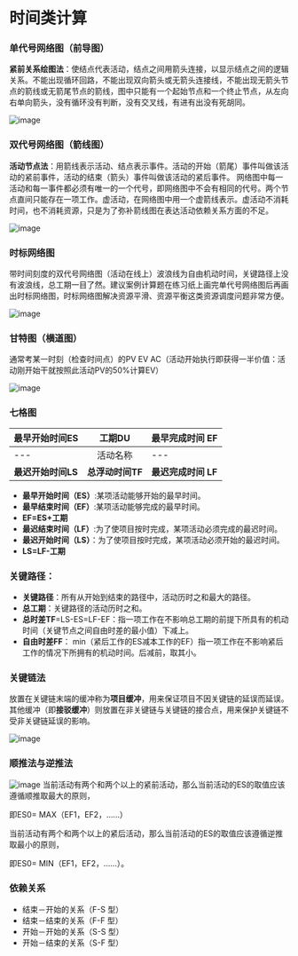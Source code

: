 # 时间类计算
### 单代号网络图（前导图）
**紧前关系绘图法**：使结点代表活动，结点之间用箭头连接，以显示结点之间的逻辑关系。不能出现循环回路，不能出现双向箭头或无箭头连接线，不能出现无箭头节点的箭线或无箭尾节点的箭线，图中只能有一个起始节点和一个终止节点，从左向右单向箭头，没有循环没有判断，没有交叉线，有进有出没有死胡同。

![image](https://s2.ax1x.com/2020/02/02/1tPNJs.png)

### 双代号网络图（箭线图）
**活动节点法**：用箭线表示活动、结点表示事件。活动的开始（箭尾）事件叫做该活动的紧前事件，活动的结束（箭头）事件叫做该活动的紧后事件。 网络图中每一活动和每一事件都必须有唯一的一个代号，即网络图中不会有相同的代号。两个节点直间只能存在一项工作。虚活动，在网络图中用一个虚箭线表示。虚活动不消耗时间，也不消耗资源，只是为了弥补箭线图在表达活动依赖关系方面的不足。

![image](https://s2.ax1x.com/2020/02/02/1t5MdS.png)
### 时标网络图
带时间刻度的双代号网络图（活动在线上）波浪线为自由机动时间，关键路径上没有波浪线，总工期一目了然。建议案例计算题在练习纸上画完单代号网络图后再画出时标网络图，时标网络图解决资源平滑、资源平衡这类资源调度问题非常方便。

![image](https://s2.ax1x.com/2020/02/02/1t5ddU.png)

### 甘特图（横道图）
通常考某一时刻（检查时间点）的PV EV AC（活动开始执行即获得一半价值：活动刚开始干就按照此活动PV的50%计算EV）

![image](https://s2.ax1x.com/2020/02/02/1t5rW9.png)

### 七格图

最早开始时间ES |工期DU|最早完成时间 EF
---|:---:|---
---|活动名称|---
**最迟开始时间LS**|**总浮动时间TF**|**最迟完成时间 LF**

- **最早开始时间（ES）**:某项活动能够开始的最早时间。
- **最早结束时间（EF）**:某项活动能够完成的最早时间。
- **EF=ES+工期**
- **最迟结束时间（LF）**:为了使项目按时完成，某项活动必须完成的最迟时间。
- **最迟开始时间（LS）**：为了使项目按时完成，某项活动必须开始的最迟时间。
- **LS=LF-工期**

### 关键路径：
- **关键路径**：所有从开始到结束的路径中，活动历时之和最大的路径。
- **总工期**：关键路径的活动历时之和。
- **总时差TF**=LS-ES=LF-EF：指一项工作在不影响总工期的前提下所具有的机动时间（关键节点之间自由时差的最小值）下减上。
- **自由时差FF**： min（紧后工作的ES减本工作的EF）指一项工作在不影响紧后工作的情况下所拥有的机动时间。后减前，取其小。

### 关键链法
放置在关键链末端的缓冲称为**项目缓冲**，用来保证项目不因关键链的延误而延误。其他缓冲（即**接驳缓冲**）则放置在非关键链与关键链的接合点，用来保护关键链不受非关键链延误的影响。

![image](https://s2.ax1x.com/2020/02/02/1th57D.png)

### 顺推法与逆推法
![image](https://s2.ax1x.com/2020/02/02/1t40gI.png)
当前活动有两个和两个以上的紧前活动，那么当前活动的ES的取值应该遵循顺推取最大的原则，

即ES0= MAX（EF1，EF2，……）

当前活动有两个和两个以上的紧后活动，那么当前活动的ES的取值应该遵循逆推取最小的原则，

即ES0= MIN（EF1，EF2，……）。

### 依赖关系
- 结束－开始的关系（F-S 型）
- 结束－结束的关系（F-F 型）
- 开始－开始的关系（S-S 型）
- 开始－结束的关系（S-F 型）

